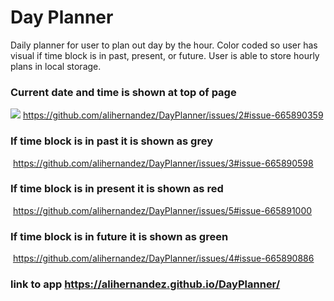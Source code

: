 # Day Planner
Daily planner for user to plan out day by the hour. Color coded so user has visual if time block is in past, present, or future. User is able to store hourly plans in local storage.

### Current date and time is shown at top of page
![](DayPlanner/currentTime.png)
https://github.com/alihernandez/DayPlanner/issues/2#issue-665890359

### If time block is in past it is shown as grey
![]()
https://github.com/alihernandez/DayPlanner/issues/3#issue-665890598
### If time block is in present it is shown as red
![]()
https://github.com/alihernandez/DayPlanner/issues/5#issue-665891000
### If time block is in future it is shown as green
![]()
https://github.com/alihernandez/DayPlanner/issues/4#issue-665890886
### link to app https://alihernandez.github.io/DayPlanner/
